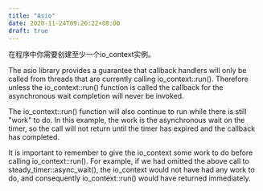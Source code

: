 ```yaml
---
title: "Asio"
date: 2020-11-24T09:26:22+08:00
draft: true
---
```


在程序中你需要创建至少一个io_context实例。

The asio library provides a guarantee that callback handlers will only be called from threads that are currently calling io_context::run(). Therefore unless the io_context::run() function is called the callback for the asynchronous wait completion will never be invoked.

The io_context::run() function will also continue to run while there is still "work" to do. In this example, the work is the asynchronous wait on the timer, so the call will not return until the timer has expired and the callback has completed.

It is important to remember to give the io_context some work to do before calling io_context::run(). For example, if we had omitted the above call to steady_timer::async_wait(), the io_context would not have had any work to do, and consequently io_context::run() would have returned immediately.